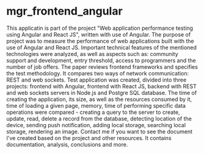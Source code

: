 # mgr_frontend_angular
This applicatin is part of the project "Web application performance testing using Angular and React JS", written with use of Angular. 
The purpose of project was to measure the performance of web applications built with the use of Angular and React JS. Important technical features of the mentioned technologies were analyzed, as well as aspects such as: community support and development, entry threshold, access to programmers and the number of job offers. The paper reviews frontend frameworks and specifies the test methodology. It compares two ways of network communication: REST and web sockets. Test application was created, divided into three projects: frontend with Angular, frontend with React JS, backend with REST and web sockets servers in Node.js and Postgre SQL database. The time of creating the application, its size, as well as the resources consumed by it, time of loading a given page, memory, time of performing specific data operations were compared - creating a query to the server to create, update, read, delete a record from the database, detecting location of the device, sending push notification, adding local storage, searching local storage, rendering an image. 
Contact me if you want to see the document I've created based on the project and other resources. It contains documentation, analysis, conclusions and more.

